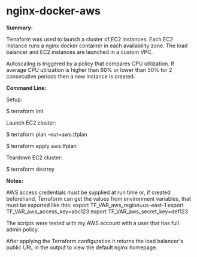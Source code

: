 # nginx-docker-aws
**Summary:**

Terraform was used to launch a cluster of EC2 instances. Each EC2 instance runs a nginx docker container in each availability zone. The load balancer and EC2 instances are launched in a custom VPC.

Autoscaling is triggered by a policy that compares CPU utilization. If average CPU utilization is higher than 60% or lower than 50% for 2 consecutive periods then a new instance is created.

**Command Line:**

Setup:

$ terraform init

Launch EC2 cluster:

$ terraform plan -out=aws.tfplan

$ terraform apply aws.tfplan

Teardown EC2 cluster:

$ terraform destroy

**Notes:**

AWS access credentials must be supplied at run time or, if created beforehand, Terraform can get the values from environment variables, that must be exported like this:
export TF_VAR_aws_region=us-east-1
export TF_VAR_aws_access_key=abc123
export TF_VAR_aws_secret_key=def123

The scripts were tested with my AWS account with a user that has full admin policy.

After applying the Terraform configuration it returns the load balancer's public URL in the output to view the default nginx homepage.
